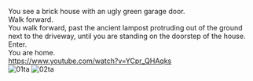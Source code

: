 You see a brick house with an ugly green garage door.  
Walk forward.  
You walk forward, past the ancient lampost protruding out of the ground next to the driveway, until you are standing on the doorstep of the house.  
Enter.  
You are home.  
https://www.youtube.com/watch?v=YCpr_QHAqks  
![01ta](https://github.com/user-attachments/assets/5444f1f6-1c5e-4a84-9cc3-1f9383ed89d0)
![02ta](https://github.com/user-attachments/assets/00486cf8-5bf0-4792-bedb-51ffc1d08928)
